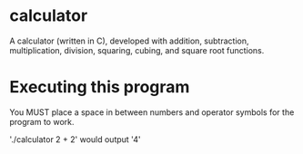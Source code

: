 # calculator
A calculator (written in C), developed with addition, subtraction, multiplication, division, squaring, cubing, and square root functions.

# Executing this program
You MUST place a space in between numbers and operator symbols for the program to work.

'./calculator 2 + 2' would output '4'
